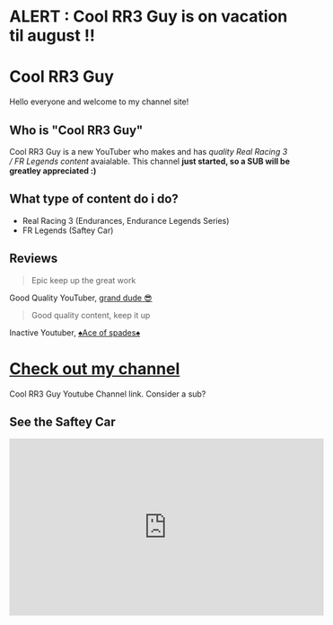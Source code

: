 # ALERT : Cool RR3 Guy is on vacation til august !!

# Cool RR3 Guy
Hello everyone and welcome to my channel site!

## Who is "Cool RR3 Guy"
Cool RR3 Guy is a new YouTuber who makes and has *quality Real Racing 3 / FR Legends content* avaialable. This channel **just started, so a SUB will be greatley appreciated :)**

## What type of content do i do?
- Real Racing 3 (Endurances, Endurance Legends Series)
- FR Legends (Saftey Car)

## Reviews
> Epic keep up the great work

Good Quality YouTuber, [grand dude 😎](https://www.youtube.com/channel/UCrvEfyiRJ3O11mZ5DGXtYuQ)

> Good quality content, keep it up

Inactive Youtuber, [♠️Ace of spades♠️](https://www.youtube.com/channel/UCncGeOKe8xoOzYOXxspuz4g)

# [Check out my channel](https://www.youtube.com/channel/UCReO0uCesJkcwl5xxxXhcRQ)
Cool RR3 Guy Youtube Channel link. Consider a sub?

## See the Saftey Car
<iframe width="560" height="315" src="https://www.youtube.com/embed/QJiHuG4LAfg" title="YouTube video player" frameborder="0" allow="accelerometer; autoplay; clipboard-write; encrypted-media; gyroscope; picture-in-picture" allowfullscreen></iframe>
